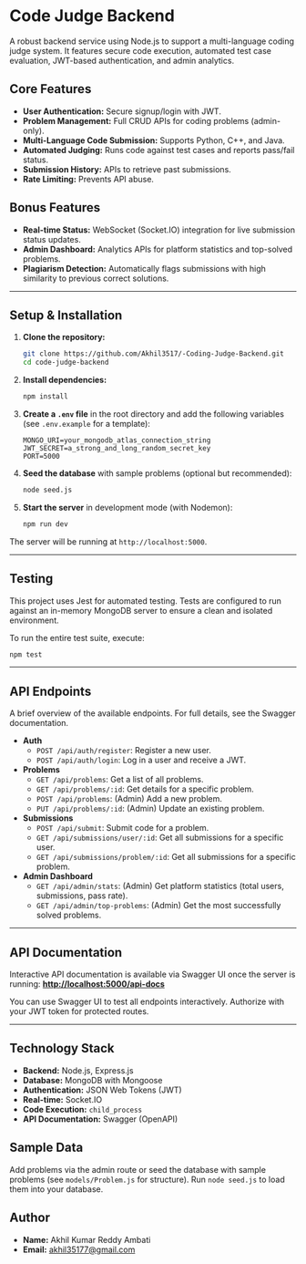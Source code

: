 # Code Judge Backend

A robust backend service using Node.js to support a multi-language coding judge system. It features secure code execution, automated test case evaluation, JWT-based authentication, and admin analytics.

## Core Features
- **User Authentication:** Secure signup/login with JWT.
- **Problem Management:** Full CRUD APIs for coding problems (admin-only).
- **Multi-Language Code Submission:** Supports Python, C++, and Java.
- **Automated Judging:** Runs code against test cases and reports pass/fail status.
- **Submission History:** APIs to retrieve past submissions.
- **Rate Limiting:** Prevents API abuse.

## Bonus Features
- **Real-time Status:** WebSocket (Socket.IO) integration for live submission status updates.
- **Admin Dashboard:** Analytics APIs for platform statistics and top-solved problems.
- **Plagiarism Detection:** Automatically flags submissions with high similarity to previous correct solutions.

---

## Setup & Installation

1.  **Clone the repository:**
    ```bash
    git clone https://github.com/Akhil3517/-Coding-Judge-Backend.git
    cd code-judge-backend
    ```
2.  **Install dependencies:**
    ```bash
    npm install
    ```
3.  **Create a `.env` file** in the root directory and add the following variables (see `.env.example` for a template):
    ```env
    MONGO_URI=your_mongodb_atlas_connection_string
    JWT_SECRET=a_strong_and_long_random_secret_key
    PORT=5000
    ```
4.  **Seed the database** with sample problems (optional but recommended):
    ```bash
    node seed.js
    ```
5.  **Start the server** in development mode (with Nodemon):
    ```bash
    npm run dev
    ```
The server will be running at `http://localhost:5000`.

---

## Testing

This project uses Jest for automated testing. Tests are configured to run against an in-memory MongoDB server to ensure a clean and isolated environment.

To run the entire test suite, execute:
```bash
npm test
```

---

## API Endpoints

A brief overview of the available endpoints. For full details, see the Swagger documentation.

-   **Auth**
    -   `POST /api/auth/register`: Register a new user.
    -   `POST /api/auth/login`: Log in a user and receive a JWT.
-   **Problems**
    -   `GET /api/problems`: Get a list of all problems.
    -   `GET /api/problems/:id`: Get details for a specific problem.
    -   `POST /api/problems`: (Admin) Add a new problem.
    -   `PUT /api/problems/:id`: (Admin) Update an existing problem.
-   **Submissions**
    -   `POST /api/submit`: Submit code for a problem.
    -   `GET /api/submissions/user/:id`: Get all submissions for a specific user.
    -   `GET /api/submissions/problem/:id`: Get all submissions for a specific problem.
-   **Admin Dashboard**
    -   `GET /api/admin/stats`: (Admin) Get platform statistics (total users, submissions, pass rate).
    -   `GET /api/admin/top-problems`: (Admin) Get the most successfully solved problems.

---

## API Documentation

Interactive API documentation is available via Swagger UI once the server is running:
**[http://localhost:5000/api-docs](http://localhost:5000/api-docs)**

You can use Swagger UI to test all endpoints interactively. Authorize with your JWT token for protected routes.

---

## Technology Stack
- **Backend:** Node.js, Express.js
- **Database:** MongoDB with Mongoose
- **Authentication:** JSON Web Tokens (JWT)
- **Real-time:** Socket.IO
- **Code Execution:** `child_process`
- **API Documentation:** Swagger (OpenAPI)

## Sample Data

Add problems via the admin route or seed the database with sample problems (see `models/Problem.js` for structure). Run `node seed.js` to load them into your database.

## Author

- **Name:** Akhil Kumar Reddy Ambati
- **Email:** akhil35177@gmail.com